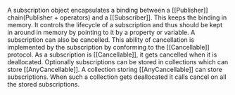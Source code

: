A subscription object encapsulates a binding between a [[Publisher]] chain(Publisher + operators) and a [[Subscriber]]. This keeps the binding in memory. It controls the lifecycle of a subscription and thus should be kept in around in memory by pointing to it by a property or variable. A subscription can also be cancelled. This ability of cancellation is implemented by the subscription by conforming to the [[Cancellable]] protocol. As a subscription is [[Cancellable]], it gets cancelled when it is deallocated. Optionally subscriptions can be stored in collections which can store [[AnyCancellable]]. A collection storing [[AnyCancellable]] can store subscriptions. When such a collection gets deallocated it calls cancel on all the stored subscriptions.
